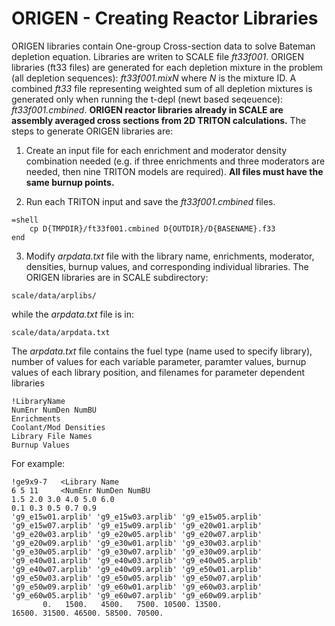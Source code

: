 # ORIGEN - Creating Reactor Libraries

ORIGEN libraries contain One-group Cross-section data to solve Bateman depletion equation. Libraries are writen to SCALE file *ft33f001*. ORIGEN libraries (ft33 files) are generated for each depletion mixture in the problem (all depletion sequences): *ft33f001.mixN* where *N* is the mixture ID. A combined *ft33* file representing weighted sum of all depletion mixtures is generated only when running the t-depl (newt based seqeuence): *ft33f001.cmbined*. **ORIGEN reactor libraries already in SCALE are assembly averaged cross sections from 2D TRITON calculations.** The steps to generate ORIGEN libraries are:

1) Create an input file for each enrichment and moderator density combination needed (e.g. if three enrichments and three moderators are needed, then nine TRITON models are required). **All files must have the same burnup points.** 

2) Run each TRITON input and save the *ft33f001.cmbined* files.

```shell
=shell
    cp D{TMPDIR}/ft33f001.cmbined D{OUTDIR}/D{BASENAME}.f33
end
```

3) Modify *arpdata.txt* file with the library name, enrichments, moderator, densities, burnup values, and corresponding individual libraries. The ORIGEN libraries are in SCALE subdirectory:

```
scale/data/arplibs/
```

while the *arpdata.txt* file is in:

```
scale/data/arpdata.txt
```

The *arpdata.txt* file contains the fuel type (name used to specify library), number of values for each variable parameter, paramter values, burnup values of each library position, and filenames for parameter dependent libraries

```
!LibraryName
NumEnr NumDen NumBU
Enrichments 
Coolant/Mod Densities
Library File Names
Burnup Values
```

For example:

```
!ge9x9-7   <Library Name
6 5 11     <NumEnr NumDen NumBU
1.5 2.0 3.0 4.0 5.0 6.0
0.1 0.3 0.5 0.7 0.9 
'g9_e15w01.arplib' 'g9_e15w03.arplib' 'g9_e15w05.arplib' 
'g9_e15w07.arplib' 'g9_e15w09.arplib' 'g9_e20w01.arplib' 
'g9_e20w03.arplib' 'g9_e20w05.arplib' 'g9_e20w07.arplib' 
'g9_e20w09.arplib' 'g9_e30w01.arplib' 'g9_e30w03.arplib' 
'g9_e30w05.arplib' 'g9_e30w07.arplib' 'g9_e30w09.arplib' 
'g9_e40w01.arplib' 'g9_e40w03.arplib' 'g9_e40w05.arplib' 
'g9_e40w07.arplib' 'g9_e40w09.arplib' 'g9_e50w01.arplib' 
'g9_e50w03.arplib' 'g9_e50w05.arplib' 'g9_e50w07.arplib' 
'g9_e50w09.arplib' 'g9_e60w01.arplib' 'g9_e60w03.arplib' 
'g9_e60w05.arplib' 'g9_e60w07.arplib' 'g9_e60w09.arplib' 
       0.   1500.   4500.   7500. 10500. 13500. 
16500. 31500. 46500. 58500. 70500.
```

